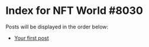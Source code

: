 # Index for NFT World #8030
Posts will be displayed in the order below:

- [Your first post](./001-first.md)

